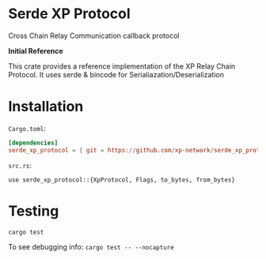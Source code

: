 # Serde XP Protocol

Cross Chain Relay Communication callback protocol

**Initial Reference**

This crate provides a reference implementation of the XP Relay Chain Protocol.
It uses serde & bincode for Serialiazation/Deserialization

# Installation

`Cargo.toml`:
```toml
[dependencies]
serde_xp_protocol = { git = https://github.com/xp-network/serde_xp_protocol }
```

`src.rs`:
```
use serde_xp_protocol::{XpProtocol, Flags, to_bytes, from_bytes}
```

# Testing

`cargo test`

To see debugging info:
`cargo test -- --nocapture`
